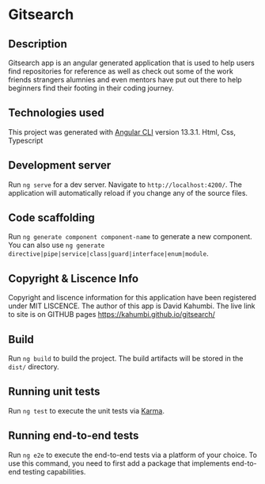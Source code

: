# Gitsearch

## Description
Gitsearch app is an angular generated application that is used to help users find repositories for reference as well as check out some of the work friends strangers alumnies and even mentors have put out there to help beginners find their footing in their coding journey.  

## Technologies used
This project was generated with [Angular CLI](https://github.com/angular/angular-cli) version 13.3.1.
Html, Css, Typescript

## Development server

Run `ng serve` for a dev server. Navigate to `http://localhost:4200/`. The application will automatically reload if you change any of the source files.

## Code scaffolding

Run `ng generate component component-name` to generate a new component. You can also use `ng generate directive|pipe|service|class|guard|interface|enum|module`.

## Copyright & Liscence Info 
Copyright and liscence information for this application have been registered under MIT LISCENCE. The author of this app is David Kahumbi.
The live link to site is on GITHUB pages https://kahumbi.github.io/gitsearch/

## Build

Run `ng build` to build the project. The build artifacts will be stored in the `dist/` directory.

## Running unit tests

Run `ng test` to execute the unit tests via [Karma](https://karma-runner.github.io).

## Running end-to-end tests

Run `ng e2e` to execute the end-to-end tests via a platform of your choice. To use this command, you need to first add a package that implements end-to-end testing capabilities.
